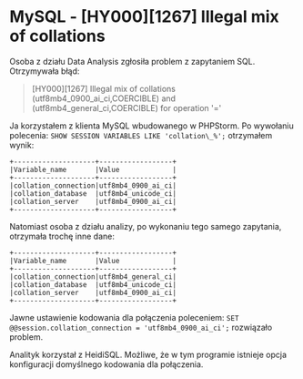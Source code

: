 # MySQL - [HY000][1267] Illegal mix of collations

Osoba z działu Data Analysis zgłosiła problem z zapytaniem SQL. Otrzymywała błąd:

>[HY000][1267] Illegal mix of collations (utf8mb4_0900_ai_ci,COERCIBLE) and (utf8mb4_general_ci,COERCIBLE) for operation '='

Ja korzystałem z klienta MySQL wbudowanego w PHPStorm.
Po wywołaniu polecenia: `SHOW SESSION VARIABLES LIKE 'collation\_%';` otrzymałem wynik:

```
+--------------------+------------------+
|Variable_name       |Value             |
+--------------------+------------------+
|collation_connection|utf8mb4_0900_ai_ci|
|collation_database  |utf8mb4_unicode_ci|
|collation_server    |utf8mb4_0900_ai_ci|
+--------------------+------------------+
```

Natomiast osoba z działu analizy, po wykonaniu tego samego zapytania, otrzymała trochę inne dane:

```
+--------------------+------------------+
|Variable_name       |Value             |
+--------------------+------------------+
|collation_connection|utf8mb4_general_ci|
|collation_database  |utf8mb4_unicode_ci|
|collation_server    |utf8mb4_0900_ai_ci|
+--------------------+------------------+
```

Jawne ustawienie kodowania dla połączenia poleceniem: `SET @@session.collation_connection = 'utf8mb4_0900_ai_ci';` rozwiązało problem.

Analityk korzystał z HeidiSQL. Możliwe, że w tym programie istnieje opcja konfiguracji domyślnego kodowania dla połączenia.
